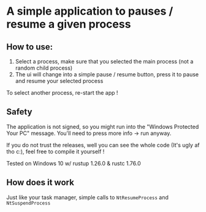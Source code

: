 # A simple application to pauses / resume a given process


## How to use:

1) Select a process, make sure that you selected the main process (not a random child process)
2) The ui will change into a simple pause / resume button, press it to pause and resume your selected process

To select another process, re-start the app !

## Safety

The application is not signed, so you might run into the "Windows Protected Your PC" message.
You'll need to press more info -> run anyway.

If you do not trust the releases, well you can see the whole code (It's ugly af tho c:), feel free to compile it yourself !

Tested on Windows 10 w/ rustup 1.26.0 & rustc 1.76.0

## How does it work

Just like your task manager, simple calls to `NtResumeProcess` and `NtSuspendProcess`
